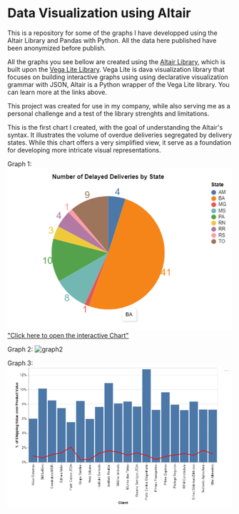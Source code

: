 # Data Visualization using Altair


This is a repository for some of the graphs I have developped using the Altair Library and Pandas with Python. All the data here published have been anonymized before publish.


All the graphs you see bellow are created using the [Altair Library](https://github.com/altair-viz/altair), which is built upon the [Vega Lite Library](https://github.com/shadfrigui/vega-lite). Vega Lite is dava visualization library that focuses on building interactive graphs using using declarative visualization grammar with JSON, Altair is a Python wrapper of the Vega Lite library. You can learn more at the links above.

This project was created for use in my company, while also serving me as a personal challenge and a test of the library strenghts and limitations.

This is the first chart I created, with the goal of understanding the Altair's syntax. It illustrates the volume of overdue deliveries segregated by delivery states. While this chart offers a very simplified view, it serve as a foundation for developing more intricate visual representations.

Graph 1:
![graph1](Images/Graph1.png)
["Click here to open the interactive Chart"](https://vega.github.io/editor/#/url/vega-lite/N4KABGBEDGD2B2AzAlgc0gLjMSA3ZApgO6bYwIAuy8ArrDQM4DqyAJhQBakAsADLwBooceFVr0GACQJoOFUgGZ+AX2UDwUADYBDAJ4EATqQDaGiKAiWoAW20GA1qRwVdABwKlId6JCGR6FIYAStqsyIykAIwATLxqZpaQBPBwYfDoWBZWiXCasEaZCdlQKASarJ4AyhTagWAAIgQMYrXICL5F2ZBUFJoeWJDVtR7qxVbdbv1Q8LDW1NqakJ0Q8WNQnAQ1Tl6oqAYEqMOecDSivlDN2tCOWBQGNAR+Lu6eAI402qLINVS4HqtjbqwWCaKiubalcpVH4EBpNFpUdpPSaeGZzeALSDKToA8Y9PqeAByNGsACNDGBYIg4Tp9Kwacg-gZCAwwKTdGAhoEllZcdhOpBbA5ts8pt0CAAPeR+AyhcIMKJKPwMZAALymsT5ECSKVgaQy-LW5DyBUNaxKhChAy5sMazXmiPgHXN62+BOtMOd5omLwGaPmi2WYC1iUCUu22l2+0O3IGJzOyN9UHenx6rT+WNGgI2W0yOz2ByOcfoCYuNWupDuD0TYpTXx+jP+WeKQJBYIhloqHuGcPtGMd5x9Yv9GMW2OKIe6brFxLJFKpNL0BHpjU0jeZTTZHJtPMs47AAF0s5BWLVtNsMdYxaeagBaaAANgIAA5IogAKy8d8KSLcbSkyJnwIPhWGgaJSWfBQAHZokAgBObgH0zDRIAAEgYaAOAIWxPDkChXAYDAAHoiL+Q4ADpUG+DgaFJci2iIjCsNsUjC1vNdAlI7hyMiKDyN4ciACsGCRFCb20BhNgVQpxnE+8n1fD8vx-P8AKAkCwIg6DYOfBCkKwUxiiyFsACFZRSDgwCCJpXAQFVSXdKATMkABJL0W1XdcOVnclTUgd9ogfbhuHcrpKmSVhDE8AAxZBSWZbQwAAYTKGg8kkzkiIAQVC8YAAUlz82L4uQRKUs0NLYAyypstyxJrOgGQmU8ABZWBDmQMAABUCGgGY8io89mzCmFewRNonQGFrKjq7VPKZDlovyXqJPkAZYliW9Il4W9omfLr+AwQ7+FmqB6j0VkF1XPRSFgnFhvMINIDMz5MKsmy7Lixzntc07IHmwxvJJXzPEA38QoexJwvgSK-IAcUMU8aE5cisvIv6Cv0eHEe0ZHKlR9HIe1BqmqigZYolCk8oMWBXEjT5Tz+m0xodCbWpmomzrKLywCW-ZoFWzwNp2yJIi2h8Dt4I6pZOzn-ouylqWu3RbvuzpjK6F6LPehhbPgezvucty5YBgwgbnPzANfZ9nyZiKyagQkpI4WAmgxwqiWd12FTlkn108AAZagaAlbr9nmK9RCqpnRrtcb2imjmntNxbloF5ohd4Tbtt2qDJel6W-vO3RLqVsobqwaJojVoynq1t7rN1z6HLFI2i+5hawB8h3IGiKCH3fKCIae6HYc8OHtBQBghqezGe4nqeZ6NP3moGOGDAAQ5QAWw9p5ABcWOXmbj1mE6gab27XTu+ZWjP1qznbeGfLbInz47eCLhWrvLlWsG2mvsga3GPXSyjc9YG1br9E2HdAZd2Bj3bgcEoK8AfHBO2MMe4AGkdCkmoO7LGnhsH-jwb7XqpM-KrhqGAFySB8jWA3lQAWMcewn37GzROl8eY33TmtKAwsX5bTzu-QuJsv5l1pFEABVggGJBATrcBX0xSVCCHlThndu6W2fIPQe6Cx7Wl0PAQwqAOTr3oOCOWc8-KVAMUYkxNMaDmKeivHulQTKEjAHlfIVBEAgjaD7Eesd4Sn0mlAIIQQ1GwO4YLe+2cxaizfjLD+oiS6K0XL-MAUEpGWBkdqORYDm7fWUao6BV9YEaM8M+B8e1dE9xanYZAOh4BgCymuSOFAqqZRyhYj2U16mNOaa05I7TWQ1S6U4sh-s14ECpILI+gS+ytDPpAMJESza8zTtEvhD8BGRAlsI2WycxFpNVhOSGOSnLmQbh9fWijWpdSTkaFOcCLagyUDUvykhYCBE0GAAAqgYUknxYD4J7p875fyAVAr+s4vySU7JVnabKMALUTLhLmSwoJbClkmTGY8mBayol3y2bE8WCSRGHJSd-CRlcsmPSNHk65EC7kPMBE88pAw4I-jeUfe2flMELFOIcDx2h3A6ASiCvlAr0iJQKqK+pS9AQws8FlAwqAEBgAAPJUDmKqbQABzgAx7AMAkVOTfDduiuorDFkhOeri1l+LU7802b3bZotSX7KSRS0uxyaWnPVnXS5oDGW3Kmvc1Z5sQYDAUNBYeRpR49xSkKCVnh6gR2NQAUXSMkDg8roUTNXmddNYAs2oBzXmy1tpMU2s8DiiN6znVEtddnHasQyUHMeUc5Wt04K0rNKZIN8iClihauGkpPN2V8JgrwGN7zPBdT1E0TC1BkApoGAuyKTEV35sapMx2tQaCyj6B4mmglNjR0rSzLFtq63juvhspt-Cn4v3bV6ztlLxEVzAP-f1td6WDvyTcluzL62TsgJEAKD5eCRDnQMami66ZrqgPByKiHSG7sLZAJKElEqnjACZfIspMKJWisuZkqpV2XutQOddGr62Et4c2kWcShGJPJe+n13a-59vOc9ADIbgNhpZR5R1zyo1QEiAoLRfdYNQHXg441lRUzUBGLPHpcn7i2U5MpwxO7yFVHoLq7qZReqzFOPvfVABXi1ASMULJo1ALqdG72RIfYx-hOdJOvs-h+31YAFAPh44G16wam5Ae+qO4TXQ2XwL8n3aI74qmycgHU1AGIzXNGwhJJDKXIzpcqMgTLth-HLwLT3BdfQvgzGofAP49o2kXts1a6tDnIBOfo25zOJLeLeeSZxn+kjf2AOC9rQDTKhOgdi6DB8UHuDvmSy1QwcAKA0FYB00ZOXFsGGW6t9btV0P6YGCZXq9gKQuWsAAZ7+IV5hzX7PsMc855OomGNdeY4I3r3rUlce-UF-9IWh3hZHWO57pS1lgagt+ZLGawiIsSgANXPUYbpBCBgw++PkBHSO9N7uemUP4sNYQ0Lq9qoZjX43zPjra9rLmCWdZie9nrnqfP9epb9ob0iRtXLC+N8+IO8Vg8jQg3icFfzJZMrUKgmXNA6DAIj-elUSuAksbWyXhXvmy-l9ARXOPMPw++AsAZyAGtK5bMfFrD27Udcbe57ZKDby8Dgp9jj32BtYG4NXDn2SuehYUYJvnUXxgxZeetXZ74xc8owX5II0UWrJXhfcOHOWY9x7hfrBFmPdeJrKHMYzfUQTtVKmAbCHimiRmwrdqt93sX2pE4Lhtt9bfddYwXDtrKu1u-Z9kEMvGGU89DQHybIeoAPigmPqCyXzr2C+YlDbKOe5T5n50rPflPEGHaclIZR6S3ZvgLm8VVGLc1+t43t7OyW-vxZ67tnkQ-uAj737iL-OHX17AwoKuAXkvRRoIJNo9hEoZp9B3DGrnbl7WA5bf6-6wD-4lpAE0zUK2BlrgEHa478oMC2AYishZQMCSQ4H5ClSV5Xo1pHa17RYvb07EqM4X6JJX5Upfq35e50r378b97+4pbP514TpTbRr8BwRQbJbUzG7aChxdTmRNzr42ZGgq5wbMi2AiFiG2QSGm5dBKrkxpQy7-jx4GD7Bw4mqwjhSoCHrk6Ajm7V43qkFB7kE25n7upM5sZt4eQd43534DoA5jYD7sGB6JDB7ibga6RBQKDJaVAABSJk+GbQyQRiBB8+VioR4Rrshiqq0R4yGGialAxCa4p4pqGq8AugEohB1Glut6oOXCFBTGOy3Azu7evmP23ALhmsLBj+wOXhc0omYGMQouMQ4uuM1ghwEhTS68W8FmOWEuJIfRgQAxm828CqLYqh58DSAAV-AG0AgVdjIMoeMKYVTrWhYd4VYafgzjsnsvYW+tUazl+p7t3mcj7oDrzp4UPr4dwDGjBpHnolAJUFSBQEQHYJuISPkGEEwjEQZogF8T8ayH8QYACTMSoWVkVMpslP+B0gHF1PULsdqFscEjsSfjwjYXEsca3qcY4TUZ3pcbyNcf9qNgJk-i0VzK-twXwtwBHiPLyrWggBJCCGECMWySJOUJRikYdu8cgMyIENABloEMVrAQAJd3D7zGFm6U6YkkHYkuoeZ4lVFEnnHpKkl7jknMFuFUnNEPE9ySZQa2yvE9xOxSjx7WDmYCx6rWYbGJDSGOySgUDWm2lWaSGKqwmeDwaBBlqcgHBGGOnokKnXpYm05OoHGUFHHqnRZOEXH1HAKNHDogaRlibGkBZmnMlR6eA0L2grYb4IyGIqghnIbqaQD5k9A0BFmRGlkr4xTzApAEDaAm4DKIDQmbFhnEFORom0mlHWGHG2HUHsZnHX70FJmyIplA5pklHqL0ngawR8ALawB-CqZSEVltRrkNnWgCwGB6ydTImokFFH7mHKmPpuosZxlB4JnpIMFXEBoUnc5NGzkC5cHD6QB8HvjvjZnxoskDBp7NCJ6Y4ImaDuDI5qao5QCAUZ5IrYZgVRQoGYYaqNRAqBkGD4B6pIkol9mDDdmtbFFvn3qDkxnDnXneG3mDYPl-p6mUmsHUlGl+QzaT5oBsAyASTNKoBLHQBF6mp1IOCbDUDoBAkDBppUSRSlRYFcUpC8Wwj8WnZiDCX8m44tSnBrYmocVdTUA1Bll4V2bbFKnpmvZDlXnM59bjl3mTm5LTl3GRaMWgz8BSa-kmH-laAST46z4gg0D2lektjOmQA6CSSaC4CeUVQ+W6VzGQAZoSh0xNLnZrE3aH5mERlzmuYkXlFkVmVfZ0GWWMH9oNH6n0WGnplv7Qa8HJZVnfA1nGrWQLBqjrnK4Vlwr3CCSJQ0I+IGC2CMKdn1Q+kAX5A-5tW0KdWtCAlNZV4GW9nnlN5UHkVzSUXcZ5W942UeF2UlULl7SJYvE5lvGQAqryhilZa6X+X7WMCHXFY7nlnMhqpulZSsC4DtShBykjT6WKlTVGVlGqkfZZUu45VUVkmPm0XPmpkTbrUfnxai4T7ml+QZoPUVSeUgnfH7AjHRRwzIrDAJSJXKWYYmSo3o2BCY26UYnhmGWpV07pVfV2EEm0Gfq5XUXDZPm+4g2D5g2+GDxoLQ2pqwCNQJRdx0I9Xaj+X1Dc2GBF4Qk4RIU9yCFXgloxX7A4EnnJWk1EVpXRkZWmUnE01+b3kA00WuF0UvnkwBzFJk1C5+QxoPiQSElhSuVta0w1Ay7nXZYiWOb20LA-IFZFbO3Y1pHNkY5gCwTx76xpSIrJEU6vUk2hI0n-T7E4mHGO67RO4-Vjl-VYCfhWUXKFWG3vEZr1D2UDAQawTfkVXWDgUrHE5BIm45bnZl0gG1aV1k4RV9WhLEALD0ilrloH7jVEEEW4VPLGWkVqnJ0akWUnL02c6M23EeGVC53518IKABTW2bG23wWbBUDNL3WPVrbHVNULBr2dR3UPWHDb2XV7X7lF5wo2nLF2lGqK2TVW4fUU127PzxLD3xnEk368AZ18ZZ3M2DCz2s09w2zPiMnJY9SYQ8nGpZR7AK6giHoC3llQVta9QcCQOcXMja5wOyin18wUDxTe3h13b32EUv4Dlq1PpwS7S8BzVnQLX+bakrC6n63A0znWgAOm0Zlxa-iO5L1Qy22AHGpmTUCbojEVRE5hCzAEPempF+QmRiPUISMXVJXEN92x0qnP23g-g0Pywf0XHvjf0P5-0z152APm1Pz9xQ07XzyabGp-EhUlrYMu2QDyZaZ2MAGOM+1+SpbVZ2hoD6x31vUP0cMD3q1bSVFv03m6PpJ1FLU3HuFsHGNz29z9zbRxouW5kDBZQrZ70IGwC4Jrgbxd0blINZMfDHrnZ5MNLICFNh3SMCnPRsBgABwyCaAOkBOR1BMq3k3kN24KAvoRMUVRNRD6OxOT3xOFLsNdNm1Cyvij5ISc0DAVP5PVO83C1OhONLNVM1OJRrOn2bMFOrOiSEMTWBMkOcHEU9ObQzr9Oa3mWp3fojPj3e5jMGlVCTOkPzkfmJYwT9zi6NPNMNJtNOMmT-MtNAuePKrZPlPWCVMHO1PykR09mdMfOq1x2D0eq3PZW01j260M1A1M2sM50mMcNgZIKvjzYLPnx5bGq+NpY71IPeM0tNB+NN0yPjw2N832MZoePHM91FGqP14hMUM3PU13PYtYC9qjP4tT1sFJQapdRJOSYxowTi7yMuSKNSN+UVlyMPAKNtBKMQto55D4bMgYJE34X8vTW4nfWYu-Xitd64sT3SvjNihysKumOeBKDPh9wc1WNFReL4P0s9y4OBun3gOoMF7oOwMrY8smEWvH6P2XOPxQQiuX5iva0606mA3MMEt3FBBJRooksLmiy8CIS+t-kZNQAqquAX1mbX36q31OPVu1tX0WaGrAqS2wp70UDr2H1b3PVdmIu91WsmVhPaPFyak8AGMrVsH5uFtTOcOZyIKWMVu7XWTfHlA75lp74VqQU9zrtt1bud3wswlsuLOl2i110k7G6N3tNItnNkGCufV25xKvwDPzVDN-yZJSs5syvfRztJOJZPzJZp67ob6B2AUh34EIOQD+WgcyDgeRBB0MBQdFN1O44LquAO0e3q5HV3vDuJtovlHQaps0Hps-a8TTu-2EtRWVBwyKtaK8RpNm623S2wjRWuDy1Bur6yHsdy1NCsv1PC081i3834eW407BPPvdbhO2sp32sxNPNMG-suueAZp0dJOBTQZPHi5411IE2lRY3FM9y41o36ei3aBGfoeYaw1eUI2gnI3KOBOScLtCuXljvvu0OftgCKeOvPPOuvNo4acevrQPi7IOE22Vuwf1I3Ub1H1PXce+kxdfJxf9uCe46nUjK4cGu8uFFLIucovdNEeU2yeitYt+a+dZt60FUG1-3qf0chdTrvhzbzN+ueDNWDU1YdVdXDFOMdetVdf83dV7Pp5VUb61Vrjqjif5dPaufScizMbjt0PPhUe1c0dMBJTw6adheizlvpO7UcefCrHXaJdo4xVHfxUnen2BUeWcheXhXTe2p5QCtkPFfue-hLfeeVeMPZs1csN3Ez0m0LtgaBS8QRfL1ReqUwzGqnishaWiCatdD+VQ-qWw-dTaWI-jCRViVsWSWcXcWyXo0CWKWPe+kvcXNvfdZvtycj33PftKf5XJnUcA8ZpA+FfTMDAe4wQJbJYoUtnVbhQYXIBYWshHm4X+V89oWC+YXYXHmdvtcJ7VVwULDgWk8DBBCEgjukWtojng+DOTuVwMPBhMN-e5vT2s9JPQQKAIRBF7kHlNM4U5aVB28ICHmO-y9TSrkEANUItEOBPPda-EcPhbTUOec6MG8+cKCrf-fm9s-nNlILlwRLnRBf5NmoVtktIdkQFp8tkZ+aBZ8e9QCVWFnGrFnMvmtDuW4B+EfqNXMpuv00-v0R+izR9m8JMW+NefkJbcptcyFfIHD6FBk0ynfIY0z+mD+GHD+n2WlumX0ekPdOcdPV9SdP1U+fcR-09+fKem9-tKId9FsflgxZwp+UuDBCnmqime3ikcWAHSkYMDtOkVkFbCm9RO2si38ylwDpc43ckcl8m5enkyegfSmviTTblcfsRvHvHE0C4504+j7d8r4VghwQbYX+eEthlJCy9xeFZaKGgMRKi93ehrd4p8SRq-F-ivXbunlye7k9UWtfWamHwnaj1FqDPZasz1j5JNkB35ZjpF12otRFiyxEApdiu5ONeBmgJYuXUEHrFT6oxXonYAmJgBBi0xNXqEnnbs8G8lPOgY30ibN9W+u-N5nAMsJ0kPyAWfuK11Xa+0agyzLIrCByJ5EcsaeCwVUysGapci+RQvoMDiIgsEiURGDsTSRYa9gB73XXrww-baCf2O-VTmw30F7FDBvhQuoFFMH7dg26hHBFoR0IgVTUBhYMhAWSGaFmqaQpFBkKH4P9iYzdWDrIWEJhxPg4hQIBXz95L9qBRXWgbGXoF0NIBJvJnmtxZ5RDWiMQ40vwFiB7cWOUXNAhgQ4rYFcCIkNDlqyQYjDPgYwnAgJ2g44Mf8f+AAnAQEFgElByyFQfH0aEXlm86-RgQ6yq54sVOMAyAAHDlaadvWsQZykMN2pr4N8KUUQNvg7o7sphSPCso8ONTPC7ghuN4fvhPZY9Shi+KhHPgoGAC4MDQqMuoJ2TU8yudrPzJvxOFOszhRVVNF1C26d8S2iCbamYNhQ55Oo4DfqIXkSgl48oZeJAnYMJF54SRg0YvNYFLzTwqRbglPMh1go+D42tqfwTX32EaCER8nbWjoIiFnRMRlvSCJbWSz64HaRuKuk42lGG4WkN7KON-xM5q5pcmuGQJg2KHvEuRQA3kTNQdwv14RYAxERRy-phCOhMfNgi1Gig7D4BnzRAdBDuHcCTO+OZcIYCJz116st7YFu6MJw1Zr2cowgVFVhwgVEciKLYS1Aa4r8k2cIw4XT2FHnCsoAcGMcDwXLBQpMJ-Xvk5BOxnYJBVnaYW6OuD5iEqqorxkti+S7YRk+2CEUrXPjR1+683EPltCTqaD9eRwpQEmPRGZNUxmnJkviPnQgghk1AK9g3RVE5YKsI46rBXR9ETi3B3jWfNl0x5Qw9RHCA0Wfl4D18TRZHcAZ3hb6WipyrAtgimLTGqC382YwcdaEMyJQeofQOAK2ztLgtjOViG8cZnvF1s22z46ztYwUzaYqsPvF6nUKRYXwNxQ5Rbi0O84rdDx1lY8d9DyiEh7RBghAcaSeJfgoIgRU-thmngaV8MhGK4Lml5hkY1Q--Rqkg2wm4ZEoBGbQgRJIzESKMp9FDAQDQx1j76WUFqAEJbSaMdxo5Wnva0Ajdjs6sHRCYB3fxVxkshIA9EelhDwYz0wyHLJJJjY5NZJ56csUOM3TLpliWw9iZxMfivsEx-E5ET92q5Wi2+8EkSdiKeK7IBxiQihMWgBG7sXxqaeybvkBEwdIqSaOwNpI4lgSYypbUjrxKb5HDfwgkv+ghKQnRCUJlsJ4tb3fzJYVUaqJpFqmNxqgG2MPfQuahH6QB+UFUaVMKjlQfDgRZ7KADlMFQyoRU5cQqauMr5LIdJvk0Jg3wFF8SkRoUmjkEGNqAdQeLoiHrtRgrAUkUKKCKYLSaqK9dCg00+mCjKAQpAUMwLYQ+2QkU8mhthUrqaMFG1FWpebDqZ324BDxYgCQ+4fPGmQdkM4TjBGDMhOkhj+KDSI7kqLbLgiAB9Y5FrsJhFLSNaTUoKfc0zbGTTh4Q84e1O6H9lHRfQ58Hr3RK21XE7iR4cgB8RrgdR0XJBhDI8ReJoZviOGZFWsSJFjE8g+xI4gekqNdJFRAyRVw2keF-pirLcSDMnxlAqE7VOhAwnIFOSBgRCXBOsxDHMySErE05tCLUGvSbW70rQcFJxAJADwGgbEMoCAA/view)




Graph 2:
![graph2](Images/Graph2.png)


Graph 3:
![graph3](Images/Graph3.png)


